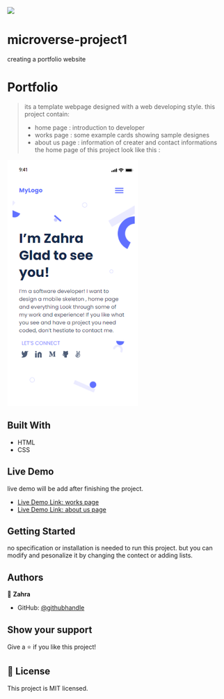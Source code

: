 ![](https://img.shields.io/badge/Microverse-blueviolet)

# microverse-project1
creating a portfolio website
 
# Portfolio

> its a template webpage designed with a web developing style. 
> this project contain:
> - home page : introduction to developer
> - works page : some example cards showing sample designes
> - about us page : information of creater and contact informations
> the home page of this project look like this :

![screenshot](images/screenshot.png)

## Built With

- HTML
- CSS

## Live Demo
live demo will be add after finishing the project.
- [Live Demo Link: works page](https://rawcdn.githack.com/ZahraArshia/microverse-project1/79e1928e4f5921c693c1180bca1d5c1c0f3c0369/works.html)
- [Live Demo Link: about us page](https://rawcdn.githack.com/ZahraArshia/microverse-project1/79e1928e4f5921c693c1180bca1d5c1c0f3c0369/about.html)

## Getting Started
no specification or installation is needed to run this project. but you can modify and pesonalize it by changing the contect or adding lists.

## Authors

👤 **Zahra**

- GitHub: [@githubhandle](https://github.com/ZahraArshia)

## Show your support

Give a ⭐️ if you like this project!

## 📝 License

This project is MIT licensed.
